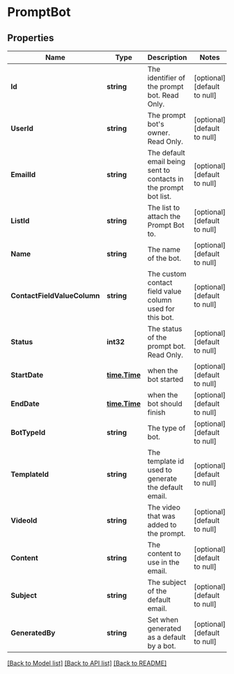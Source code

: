 # PromptBot

## Properties
Name | Type | Description | Notes
------------ | ------------- | ------------- | -------------
**Id** | **string** | The identifier of the prompt bot. Read Only. | [optional] [default to null]
**UserId** | **string** | The prompt bot&#39;s owner. Read Only. | [optional] [default to null]
**EmailId** | **string** | The default email being sent to contacts in the prompt bot list. | [optional] [default to null]
**ListId** | **string** | The list to attach the Prompt Bot to. | [optional] [default to null]
**Name** | **string** | The name of the bot. | [optional] [default to null]
**ContactFieldValueColumn** | **string** | The custom contact field value column used for this bot. | [optional] [default to null]
**Status** | **int32** | The status of the prompt bot. Read Only. | [optional] [default to null]
**StartDate** | [**time.Time**](time.Time.md) | when the bot started | [optional] [default to null]
**EndDate** | [**time.Time**](time.Time.md) | when the bot should finish | [optional] [default to null]
**BotTypeId** | **string** | The type of bot. | [optional] [default to null]
**TemplateId** | **string** | The template id used to generate the default email. | [optional] [default to null]
**VideoId** | **string** | The video that was added to the prompt. | [optional] [default to null]
**Content** | **string** | The content to use in the email. | [optional] [default to null]
**Subject** | **string** | The subject of the default email. | [optional] [default to null]
**GeneratedBy** | **string** | Set when generated as a default by a bot. | [optional] [default to null]

[[Back to Model list]](../README.md#documentation-for-models) [[Back to API list]](../README.md#documentation-for-api-endpoints) [[Back to README]](../README.md)


